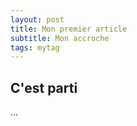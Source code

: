 ```yaml
---
layout: post
title: Mon premier article
subtitle: Mon accroche
tags: mytag
---
```


## C'est parti

...